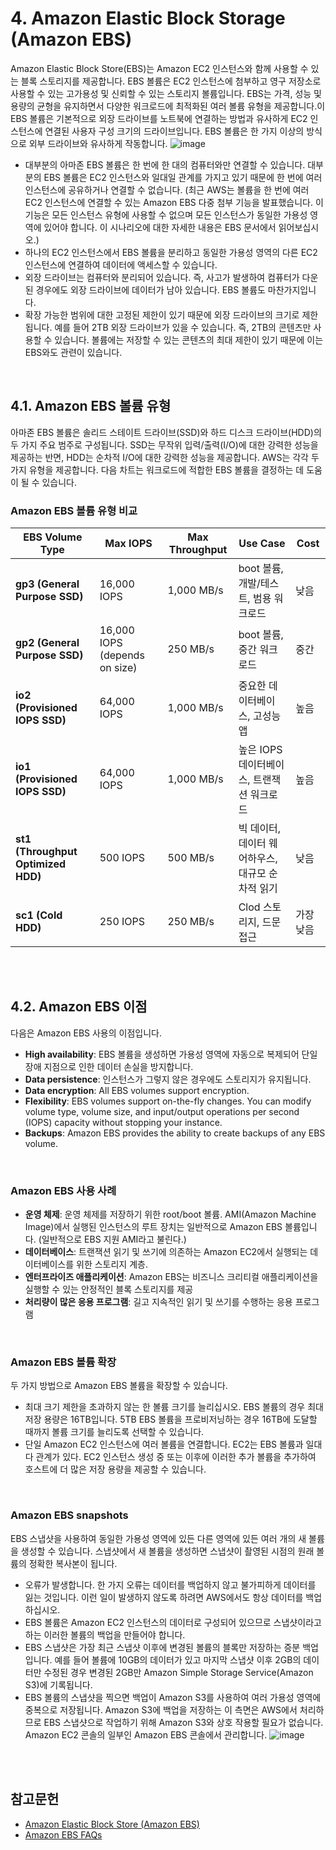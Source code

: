 # 4. Amazon Elastic Block Storage (Amazon EBS)
Amazon Elastic Block Store(EBS)는 Amazon EC2 인스턴스와 함께 사용할 수 있는 블록 스토리지를 제공합니다. EBS 볼륨은 EC2 인스턴스에 첨부하고 영구 저장소로 사용할 수 있는 고가용성 및 신뢰할 수 있는 스토리지 볼륨입니다. EBS는 가격, 성능 및 용량의 균형을 유지하면서 다양한 워크로드에 최적화된 여러 볼륨 유형을 제공합니다.이EBS 볼륨은 기본적으로 외장 드라이브를 노트북에 연결하는 방법과 유사하게 EC2 인스턴스에 연결된 사용자 구성 크기의 드라이브입니다. EBS 볼륨은 한 가지 이상의 방식으로 외부 드라이브와 유사하게 작동합니다.
![image](https://github.com/user-attachments/assets/e362ef7e-3a9c-4de7-adea-c7eb90d67e14)

* 대부분의 아마존 EBS 볼륨은 한 번에 한 대의 컴퓨터와만 연결할 수 있습니다. 대부분의 EBS 볼륨은 EC2 인스턴스와 일대일 관계를 가지고 있기 때문에 한 번에 여러 인스턴스에 공유하거나 연결할 수 없습니다. (최근 AWS는 볼륨을 한 번에 여러 EC2 인스턴스에 연결할 수 있는 Amazon EBS 다중 첨부 기능을 발표했습니다. 이 기능은 모든 인스턴스 유형에 사용할 수 없으며 모든 인스턴스가 동일한 가용성 영역에 있어야 합니다. 이 시나리오에 대한 자세한 내용은 EBS 문서에서 읽어보십시오.)
* 하나의 EC2 인스턴스에서 EBS 볼륨을 분리하고 동일한 가용성 영역의 다른 EC2 인스턴스에 연결하여 데이터에 액세스할 수 있습니다.
* 외장 드라이브는 컴퓨터와 분리되어 있습니다. 즉, 사고가 발생하여 컴퓨터가 다운된 경우에도 외장 드라이브에 데이터가 남아 있습니다. EBS 볼륨도 마찬가지입니다.
* 확장 가능한 범위에 대한 고정된 제한이 있기 때문에 외장 드라이브의 크기로 제한됩니다. 예를 들어 2TB 외장 드라이브가 있을 수 있습니다. 즉, 2TB의 콘텐츠만 사용할 수 있습니다. 볼륨에는 저장할 수 있는 콘텐츠의 최대 제한이 있기 때문에 이는 EBS와도 관련이 있습니다.
</br>

## 4.1. Amazon EBS 볼륨 유형
아마존 EBS 볼륨은 솔리드 스테이트 드라이브(SSD)와 하드 디스크 드라이브(HDD)의 두 가지 주요 범주로 구성됩니다. SSD는 무작위 입력/출력(I/O)에 대한 강력한 성능을 제공하는 반면, HDD는 순차적 I/O에 대한 강력한 성능을 제공합니다. AWS는 각각 두 가지 유형을 제공합니다.
다음 차트는 워크로드에 적합한 EBS 볼륨을 결정하는 데 도움이 될 수 있습니다.
</br>

### **Amazon EBS 볼륨 유형 비교**
| **EBS Volume Type**    | **Max IOPS**             | **Max Throughput**          | **Use Case**                                       | **Cost**           |
|------------------------|--------------------------|-----------------------------|----------------------------------------------------|--------------------|
| **gp3 (General Purpose SSD)** | 16,000 IOPS              | 1,000 MB/s                   | boot 볼륨, 개발/테스트, 범용 워크로드   | 낮음                |
| **gp2 (General Purpose SSD)** | 16,000 IOPS (depends on size) | 250 MB/s                    | boot 볼륨, 중간 워크로드| 중간             |
| **io2 (Provisioned IOPS SSD)** | 64,000 IOPS              | 1,000 MB/s                   | 중요한 데이터베이스, 고성능 앱          | 높음               |
| **io1 (Provisioned IOPS SSD)** | 64,000 IOPS              | 1,000 MB/s                   | 높은 IOPS 데이터베이스, 트랜잭션 워크로드       | 높음               |
| **st1 (Throughput Optimized HDD)** | 500 IOPS                | 500 MB/s                     | 빅 데이터, 데이터 웨어하우스, 대규모 순차적 읽기  | 낮음              |
| **sc1 (Cold HDD)**          | 250 IOPS                | 250 MB/s                     | Clod 스토리지, 드문 접근                    | 가장 낮음             |

</br></br>

## 4.2. Amazon EBS 이점
다음은 Amazon EBS 사용의 이점입니다.

* **High availability**: EBS 볼륨을 생성하면 가용성 영역에 자동으로 복제되어 단일 장애 지점으로 인한 데이터 손실을 방지합니다.
* **Data persistence**: 인스턴스가 그렇지 않은 경우에도 스토리지가 유지됩니다.
* **Data encryption**: All EBS volumes support encryption.
* **Flexibility**: EBS volumes support on-the-fly changes. You can modify volume type, volume size, and input/output operations per second (IOPS) capacity without stopping your instance.
* **Backups**: Amazon EBS provides the ability to create backups of any EBS volume.
</br>

### **Amazon EBS 사용 사례**

* **운영 체제**: 운영 체제를 저장하기 위한 root/boot 볼륨. AMI(Amazon Machine Image)에서 실행된 인스턴스의 루트 장치는 일반적으로 Amazon EBS 볼륨입니다. (일반적으로 EBS 지원 AMI라고 불린다.)
* **데이터베이스**: 트랜잭션 읽기 및 쓰기에 의존하는 Amazon EC2에서 실행되는 데이터베이스를 위한 스토리지 계층.
* **엔터프라이즈 애플리케이션**: Amazon EBS는 비즈니스 크리티컬 애플리케이션을 실행할 수 있는 안정적인 블록 스토리지를 제공
* **처리량이 많은 응용 프로그램**: 길고 지속적인 읽기 및 쓰기를 수행하는 응용 프로그램
</br>

### **Amazon EBS 볼륨 확장**
두 가지 방법으로 Amazon EBS 볼륨을 확장할 수 있습니다.

* 최대 크기 제한을 초과하지 않는 한 볼륨 크기를 늘리십시오. EBS 볼륨의 경우 최대 저장 용량은 16TB입니다. 5TB EBS 볼륨을 프로비저닝하는 경우 16TB에 도달할 때까지 볼륨 크기를 늘리도록 선택할 수 있습니다.
* 단일 Amazon EC2 인스턴스에 여러 볼륨을 연결합니다. EC2는 EBS 볼륨과 일대다 관계가 있다. EC2 인스턴스 생성 중 또는 이후에 이러한 추가 볼륨을 추가하여 호스트에 더 많은 저장 용량을 제공할 수 있습니다.
</br>

### **Amazon EBS snapshots**
EBS 스냅샷을 사용하여 동일한 가용성 영역에 있든 다른 영역에 있든 여러 개의 새 볼륨을 생성할 수 있습니다. 스냅샷에서 새 볼륨을 생성하면 스냅샷이 촬영된 시점의 원래 볼륨의 정확한 복사본이 됩니다.

- 오류가 발생합니다. 한 가지 오류는 데이터를 백업하지 않고 불가피하게 데이터를 잃는 것입니다. 이런 일이 발생하지 않도록 하려면 AWS에서도 항상 데이터를 백업하십시오.
- EBS 볼륨은 Amazon EC2 인스턴스의 데이터로 구성되어 있으므로 스냅샷이라고 하는 이러한 볼륨의 백업을 만들어야 합니다.
- EBS 스냅샷은 가장 최근 스냅샷 이후에 변경된 볼륨의 블록만 저장하는 증분 백업입니다. 예를 들어 볼륨에 10GB의 데이터가 있고 마지막 스냅샷 이후 2GB의 데이터만 수정된 경우 변경된 2GB만 Amazon Simple Storage Service(Amazon S3)에 기록됩니다.
- EBS 볼륨의 스냅샷을 찍으면 백업이 Amazon S3를 사용하여 여러 가용성 영역에 중복으로 저장됩니다. Amazon S3에 백업을 저장하는 이 측면은 AWS에서 처리하므로 EBS 스냅샷으로 작업하기 위해 Amazon S3와 상호 작용할 필요가 없습니다. Amazon EC2 콘솔의 일부인 Amazon EBS 콘솔에서 관리합니다.
![image](https://github.com/user-attachments/assets/7607a5df-c53a-401c-9743-9362d070dc1e)

</br></br>


## 참고문헌
* [Amazon Elastic Block Store (Amazon EBS)](https://docs.aws.amazon.com/AWSEC2/latest/UserGuide/AmazonEBS.html)
* [Amazon EBS FAQs](https://aws.amazon.com/ebs/faqs/)
